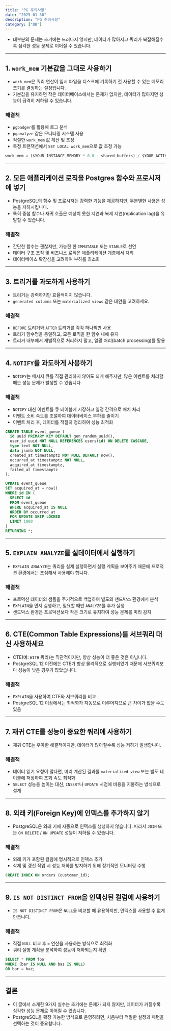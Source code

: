 ```yaml
---
title: "PG 주의사항"
date: "2025-01-30"
description: "PG 주의사항"
category: ["DB"]
---
```


- 대부분의 문제는 초기에는 드러나지 않지만, 데이터가 많아지고 쿼리가 복잡해질수록 심각한 성능 문제로 이어질 수 있습니다.

---

## 1. `work_mem` 기본값을 그대로 사용하기

- `work_mem`은 쿼리 연산이 임시 파일을 디스크에 기록하기 전 사용할 수 있는 메모리 크기를 결정하는 설정입니다. 
- 기본값을 유지하면 작은 데이터베이스에서는 문제가 없지만, 데이터가 많아지면 성능이 급격히 저하될 수 있습니다.

### 해결책

- `pgbadger`를 활용해 로그 분석
- `pganalyze` 같은 모니터링 시스템 사용
- 적절한 `work_mem` 값 계산 및 조정
- 특정 트랜잭션에서 `SET LOCAL work_mem`으로 값 조정 가능

```sql
work_mem = ($YOUR_INSTANCE_MEMORY * 0.8 - shared_buffers) / $YOUR_ACTIVE_CONNECTION_COUNT
```

---

## 2. 모든 애플리케이션 로직을 Postgres 함수와 프로시저에 넣기

- PostgreSQL의 함수 및 프로시저는 강력한 기능을 제공하지만, 무분별한 사용은 성능을 저하시킵니다. 
- 특히 중첩 함수나 재귀 호출은 예상치 못한 지연과 복제 지연(replication lag)을 유발할 수 있습니다.

### 해결책

- 간단한 함수는 괜찮지만, 가능한 한 `IMMUTABLE` 또는 `STABLE`로 선언
- 데이터 구조 조작 및 비즈니스 로직은 애플리케이션 계층에서 처리
- 데이터베이스 확장성을 고려하여 부하를 최소화

---

## 3. 트리거를 과도하게 사용하기

 - 트리거는 강력하지만 효율적이지 않습니다.
 - `generated columns` 또는 `materialized views` 같은 대안을 고려하세요.

### 해결책

- `BEFORE` 트리거와 `AFTER` 트리거를 각각 하나씩만 사용
- 트리거 함수명을 통일하고, 모든 로직을 한 함수 내에 유지
- 트리거 내부에서 개별적으로 처리하지 말고, 일괄 처리(batch processing)를 활용

---

## 4. `NOTIFY`를 과도하게 사용하기

- `NOTIFY`는 메시지 큐를 직접 관리하지 않아도 되게 해주지만, 많은 이벤트를 처리할 때는 성능 문제가 발생할 수 있습니다.

### 해결책

- `NOTIFY` 대신 이벤트를 큐 테이블에 저장하고 일정 간격으로 배치 처리
- 이벤트 소비 속도를 조절하여 데이터베이스 부하를 줄이기
- 이벤트 처리 후, 데이터를 적절히 정리하여 성능 최적화

```sql
CREATE TABLE event_queue (
  id uuid PRIMARY KEY DEFAULT gen_random_uuid(),
  user_id uuid NOT NULL REFERENCES users(id) ON DELETE CASCADE,
  type text NOT NULL,
  data jsonb NOT NULL,
  created_at timestamptz NOT NULL DEFAULT now(),
  occurred_at timestamptz NOT NULL,
  acquired_at timestamptz,
  failed_at timestamptz
);
```

```sql
UPDATE event_queue
SET acquired_at = now()
WHERE id IN (
  SELECT id
  FROM event_queue
  WHERE acquired_at IS NULL
  ORDER BY occurred_at
  FOR UPDATE SKIP LOCKED
  LIMIT 1000
)
RETURNING *;
```

---

## 5. `EXPLAIN ANALYZE`를 실데이터에서 실행하기

- `EXPLAIN ANALYZE`는 쿼리를 실제 실행하면서 실행 계획을 보여주기 때문에 프로덕션 환경에서는 조심해서 사용해야 합니다.

### 해결책

- 프로덕션 데이터의 샘플을 주기적으로 백업하여 별도의 샌드박스 환경에서 분석
- `EXPLAIN`을 먼저 실행하고, 필요할 때만 `ANALYZE`를 추가 실행
- 샌드박스 환경은 프로덕션보다 작은 크기로 유지하여 성능 문제를 미리 감지

---

## 6. CTE(Common Table Expressions)를 서브쿼리 대신 사용하세요

- CTE(예: `WITH` 쿼리)는 직관적이지만, 항상 성능이 더 좋은 것은 아닙니다. 
- PostgreSQL 12 이전에는 CTE가 항상 물리적으로 실행되었기 때문에 서브쿼리보다 성능이 낮은 경우가 많았습니다.

### 해결책

- `EXPLAIN`을 사용하여 CTE와 서브쿼리를 비교
- PostgreSQL 12 이상에서는 최적화가 자동으로 이루어지므로 큰 차이가 없을 수도 있음

---

## 7. 재귀 CTE를 성능이 중요한 쿼리에 사용하기

- 재귀 CTE는 우아한 해결책이지만, 데이터가 많아질수록 성능 저하가 발생합니다.

### 해결책

- 데이터 읽기 요청이 많다면, 미리 계산된 결과를 `materialized view` 또는 별도 테이블에 저장하여 조회 속도 최적화
- `SELECT` 성능을 높이는 대신, `INSERT`나 `UPDATE` 시점에 비용을 지불하는 방식으로 설계

---

## 8. 외래 키(Foreign Key)에 인덱스를 추가하지 않기

- PostgreSQL은 외래 키에 자동으로 인덱스를 생성하지 않습니다. 따라서 `JOIN` 또는 `ON DELETE` / `ON UPDATE` 성능이 저하될 수 있습니다.

### 해결책

- 외래 키가 포함된 컬럼에 명시적으로 인덱스 추가
- 삭제 및 갱신 작업 시 성능 저하를 방지하기 위해 정기적인 모니터링 수행

```sql
CREATE INDEX ON orders (customer_id);
```

---

## 9. `IS NOT DISTINCT FROM`을 인덱싱된 컬럼에 사용하기

- `IS NOT DISTINCT FROM`은 `NULL`을 비교할 때 유용하지만, 인덱스를 사용할 수 없게 만듭니다.

### 해결책

- 직접 `NULL` 비교 후 `=` 연산을 사용하는 방식으로 최적화
- 쿼리 실행 계획을 분석하여 성능이 저하되는지 확인

```sql
SELECT * FROM foo
WHERE (bar IS NULL AND baz IS NULL)
OR bar = baz;
```

---

## 결론

- 이 글에서 소개한 9가지 실수는 초기에는 문제가 되지 않지만, 데이터가 커질수록 심각한 성능 문제로 이어질 수 있습니다.
- PostgreSQL을 확장 가능한 방식으로 운영하려면, 처음부터 적절한 설정과 패턴을 선택하는 것이 중요합니다.
